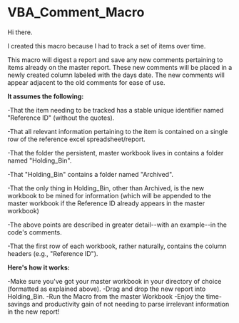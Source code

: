# VBA_Comment_Macro

Hi there.

I created this macro because I had to track a set of items over time.

This macro will digest a report and save any new comments pertaining to items already on the master report.
These new comments will be placed in a newly created column labeled with the days date.
The new comments will appear adjacent to the old comments for ease of use.

__It assumes the following:__

  -That the item needing to be tracked has a stable unique identifier named "Reference ID" (without the quotes).

  -That all relevant information pertaining to the item is contained on a single row of the reference excel spreadsheet/report.

  -That the folder the persistent, master workbook lives in contains a folder named "Holding_Bin".

  -That "Holding_Bin" contains a folder named "Archived".

  -That the only thing in Holding_Bin, other than Archived, is the new workbook to be mined for information (which will be appended to the master workbook if the Reference ID already appears in the master workbook)

  -The above points are described in greater detail--with an example--in the code's comments.

  -That the first row of each workbook, rather naturally, contains the column headers (e.g., "Reference ID").

__Here's how it works:__

  -Make sure you've got your master workbook in your directory of choice (formatted as explained above).
  -Drag and drop the new report into Holding_Bin.
  -Run the Macro from the master Workbook
  -Enjoy the time-savings and productivity gain of not needing to parse irrelevant information in the new report!
